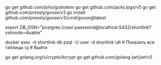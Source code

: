 go get github.com/joho/godotenv
go get github.com/jackc/pgx/v5
go get github.com/pressly/goose/v3
go install github.com/pressly/goose/v3/cmd/goose@latest

export DB_DSN="postgres://user:password@localhost:5432/shortlink?sslmode=disable"

docker exec -it shortlink-db psql -U user -d shortlink
\dt  # Показать все таблицы
\q  # Выйти

go get golang.org/x/crypto/bcrypt
go get github.com/golang-jwt/jwt/v5